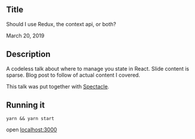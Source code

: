 ## Title
Should I use Redux, the context api, or both?

March 20, 2019

## Description
A codeless talk about where to manage you state in React. Slide content is sparse. Blog post to follow of actual content I covered.

This talk was put together with [Spectacle](https://github.com/FormidableLabs/spectacle).
  
## Running it
`yarn && yarn start`

open [localhost:3000](http://localhost:3000)














